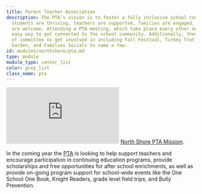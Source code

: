 ```yaml
---
title: Parent Teacher Association
description: The PTA’s vision is to foster a fully inclusive school community where
  students are thriving, teachers are supported, families are engaged, and all voices
  are welcome. Attending a PTA meeting, which take place every other month, is an
  easy way to get connected to the school community. Additionally, there are a number
  of committee to get involved in including Fall Festival, Turkey Trot, Educational
  Garden, and Families Socials to name a few.
id: modules/northshore/pta.md
type: module
module_type: center_list
color: grey_list
class_name: pta
---
```

<iframe src="https://player.vimeo.com/video/232548056?title=0&byline=0&portrait=0" class="vimeo" frameborder="0" webkitallowfullscreen mozallowfullscreen allowfullscreen></iframe>
<a class="ptamission" href="https://vimeo.com/232548056">North Shore PTA Mission</a>.

In the coming year the [PTA](https://www.pcsb.org/Page/4476) is looking to help support teachers and encourage participation in continuing education programs, provide scholarships and free opportunities for after school enrichments, as well as provide on-going program support for school-wide events like the One School One Book, Knight Readers, grade level field trips, and Bully Prevention.